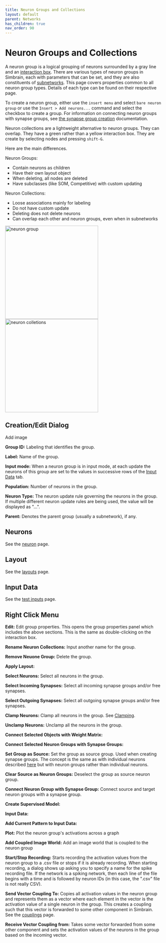 ```yaml
---
title: Neuron Groups and Collections
layout: default
parent: Networks
has_children: true
nav_order: 90
---
```


# Neuron Groups and Collections

A neuron group is a logical grouping of neurons surrounded by a gray line and an [interaction box](../groups.html#interactionBox). There are various types of neuron groups in Simbrain, each with parameters that can be set, and they are also constituents of [subnetworks](../subnetwork.html). This page covers properties common to all neuron group types. Details of each type can be found on their respective page.

To create a neuron group, either use the `insert menu` and select `bare neuron group` or use the `Insert > Add neurons...` command and select the checkbox to create a group. For information on connecting neuron groups with synapse groups, see [the synapse group creation](SynapseGroup.html#synapseGroupCreation) documentation.


Neuron collections are a lightweight alternative to neuron groups. They can overlap. They have a green rather than a yellow interaction box. They are create by selecting nodes and pressing `shift-G`.

Here are the main differences.

Neuron Groups:
- Contain neurons as children
- Have their own layout object
- When deleting, all nodes are deleted
- Have subclasses (like SOM, Competitive) with custom updating

Neuron Collections:
- Loose associations mainly for labeling
- Do not have custom update
- Deleting does not delete neurons
- Can overlap each other and neuron groups, even when in subnetworks



<img src="/assets/images/neuronGroup.png" alt="neuron group" style="width:300px;"/>

<img src="/assets/images/neuronCollections.png" alt="neuron colletions" style="width:300px;"/>

## Creation/Edit Dialog

<!-- TODO --> Add image

**Group ID:** Labeling that identifies the group.

**Label:** Name of the group.

**Input mode:** When a neuron group is in input mode, at each update the neurons of this group are set to the values in successive rows of the [Input Data](#inputData) tab.

**Population:** Number of neurons in the group.

**Neuron Type:** The neuron update rule governing the neurons in the group. If multiple different neuron update rules are being used, the value will be displayed as "...".

**Parent:** Denotes the parent group (usually a subnetwork), if any.

## Neurons

See the [neuron](../neuron.html) page.

## Layout

See the [layouts](../layouts.html) page.

## Input Data

See the [test inputs](../training/testInputs.html) page.

## Right Click Menu

**Edit:** Edit group properties. This opens the group properties panel which includes the above sections. This is the same as double-clicking on the interaction box.

**Rename Neuron Collections:** Input another name for the group.

**Remove Neuone Group:** Delete the group.

**Apply Layout:** 

**Select Neurons:** Select all neurons in the group.

**Select Incoming Synapses:** Select all incoming synapse groups and/or free synapses.

**Select Outgoing Synapses:** Select all outgoing synapse groups and/or free synapses.

**Clamp Neurons:** Clamp all neurons in the group. See [Clamping](../neuron.html#clamping).

**Unclamp Neurons:** Unclamp all the neurons in the group.

**Connect Selected Objects with Weight Matrix:**

**Connect Selected Neuron Groups with Synapse Groups:** 

**Set Group as Source:** Set the group as source group. Used when creating synapse groups. The concept is the same as with individual neurons described [here](../connections.html#sourceTarget) but with neuron groups rather than individual neurons.

**Clear Source as Neuron Groups:** Deselect the group as source neuron group.

**Connect Neuron Group with Synapse Group:** Connect source and target neuron groups with a synapse group.

**Create Supervised Model:**

**Input Data:**

**Add Current Pattern to Input Data:**

**Plot:** Plot the neuron group's activations across a graph

**Add Coupled Image World:** Add an image world that is coupled to the neuron group

**Start/Stop Recording:** Starts recording the activation values from the neuron group to a .csv file or stops if it is already recording. When starting recording, a dialog shows up asking you to specify a name for the spike recording file. If the network is a spiking network, then each line of the file begins with a time and is followed by neuron IDs (in this case, the ".csv" file is not really CSV).

**Send Vector Coupling To:** Copies all activation values in the neuron group and represents them as a vector where each element in the vector is the activation value of a single neuron in the group. This creates a coupling such that this vector is forwarded to some other component in Simbrain. See the [couplings](../../workspace/Couplings.html) page.

**Receive Vector Coupling from:** Takes some vector forwarded from some other component and sets the activation values of the neurons in the group based on the incoming vector.




